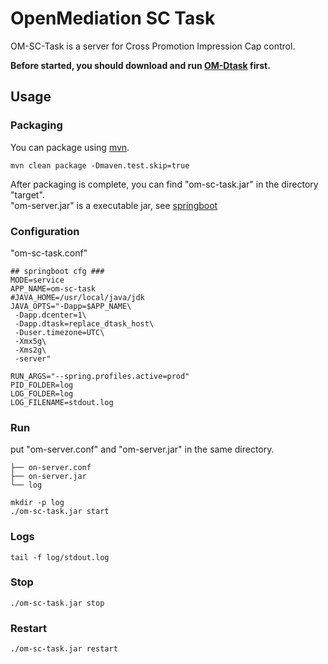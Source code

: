 # OpenMediation  SC Task

OM-SC-Task is a server for Cross Promotion Impression Cap control.

**Before started, you should download and run [OM-Dtask](https://github.com/AdTiming/OM-Dtask) first.**

## Usage

### Packaging

You can package using [mvn](https://maven.apache.org/).

```
mvn clean package -Dmaven.test.skip=true
```

After packaging is complete, you can find "om-sc-task.jar" in the directory "target".  
"om-server.jar" is a executable jar, see [springboot](https://spring.io/projects/spring-boot/)

### Configuration

"om-sc-task.conf"

```shell script
## springboot cfg ###
MODE=service
APP_NAME=om-sc-task
#JAVA_HOME=/usr/local/java/jdk
JAVA_OPTS="-Dapp=$APP_NAME\
 -Dapp.dcenter=1\
 -Dapp.dtask=replace_dtask_host\
 -Duser.timezone=UTC\
 -Xmx5g\
 -Xms2g\
 -server"

RUN_ARGS="--spring.profiles.active=prod"
PID_FOLDER=log
LOG_FOLDER=log
LOG_FILENAME=stdout.log
```

### Run

put "om-server.conf" and "om-server.jar" in the same directory.

```
├── on-server.conf
├── on-server.jar
└── log
```

```shell script
mkdir -p log
./om-sc-task.jar start
```

### Logs

```shell script
tail -f log/stdout.log
```

### Stop

```shell script
./om-sc-task.jar stop
```

### Restart

```shell script
./om-sc-task.jar restart
```


